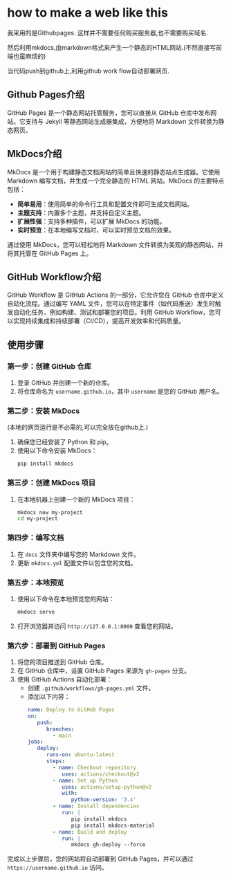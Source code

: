 # how to make a web like this

我采用的是Githubpages. 这样并不需要任何购买服务器,也不需要购买域名. 

然后利用mkdocs,由markdown格式来产生一个静态的HTML网站.(不然直接写前端也蛮麻烦的) 

当代码push到github上,利用github work flow自动部署网页.

## Github Pages介绍

GitHub Pages 是一个静态网站托管服务，您可以直接从 GitHub 仓库中发布网站。它支持与 Jekyll 等静态网站生成器集成，方便地将 Markdown 文件转换为静态网页。

## MkDocs介绍

MkDocs 是一个用于构建静态文档网站的简单且快速的静态站点生成器。它使用 Markdown 编写文档，并生成一个完全静态的 HTML 网站。MkDocs 的主要特点包括：

- **简单易用**：使用简单的命令行工具和配置文件即可生成文档网站。
- **主题支持**：内置多个主题，并支持自定义主题。
- **扩展性强**：支持多种插件，可以扩展 MkDocs 的功能。
- **实时预览**：在本地编写文档时，可以实时预览文档的效果。

通过使用 MkDocs，您可以轻松地将 Markdown 文件转换为美观的静态网站，并将其托管在 GitHub Pages 上。

## GitHub Workflow介绍

GitHub Workflow 是 GitHub Actions 的一部分，它允许您在 GitHub 仓库中定义自动化流程。通过编写 YAML 文件，您可以在特定事件（如代码推送）发生时触发自动化任务，例如构建、测试和部署您的项目。利用 GitHub Workflow，您可以实现持续集成和持续部署（CI/CD），提高开发效率和代码质量。



## 使用步骤

### 第一步：创建 GitHub 仓库

1. 登录 GitHub 并创建一个新的仓库。
2. 将仓库命名为 `username.github.io`，其中 `username` 是您的 GitHub 用户名。

### 第二步：安装 MkDocs

(本地的网页运行是不必需的,可以完全放在github上.)

1. 确保您已经安装了 Python 和 pip。
2. 使用以下命令安装 MkDocs：
    ```bash
    pip install mkdocs
    ```

### 第三步：创建 MkDocs 项目

1. 在本地机器上创建一个新的 MkDocs 项目：
    ```bash
    mkdocs new my-project
    cd my-project
    ```

### 第四步：编写文档

1. 在 `docs` 文件夹中编写您的 Markdown 文件。
2. 更新 `mkdocs.yml` 配置文件以包含您的文档。

### 第五步：本地预览

1. 使用以下命令在本地预览您的网站：
    ```bash
    mkdocs serve
    ```
2. 打开浏览器并访问 `http://127.0.0.1:8000` 查看您的网站。

### 第六步：部署到 GitHub Pages

1. 将您的项目推送到 GitHub 仓库。
2. 在 GitHub 仓库中，设置 GitHub Pages 来源为 `gh-pages` 分支。
3. 使用 GitHub Actions 自动化部署：
    - 创建 `.github/workflows/gh-pages.yml` 文件。
    - 添加以下内容：
      ```yaml
      name: Deploy to GitHub Pages
      on:
         push:
            branches:
              - main
      jobs:
         deploy:
            runs-on: ubuntu-latest
            steps:
              - name: Checkout repository
                 uses: actions/checkout@v2
              - name: Set up Python
                 uses: actions/setup-python@v2
                 with:
                    python-version: '3.x'
              - name: Install dependencies
                 run: |
                    pip install mkdocs
                    pip install mkdocs-material
              - name: Build and deploy
                 run: |
                    mkdocs gh-deploy --force
      ```

完成以上步骤后，您的网站将自动部署到 GitHub Pages，并可以通过 `https://username.github.io` 访问。

